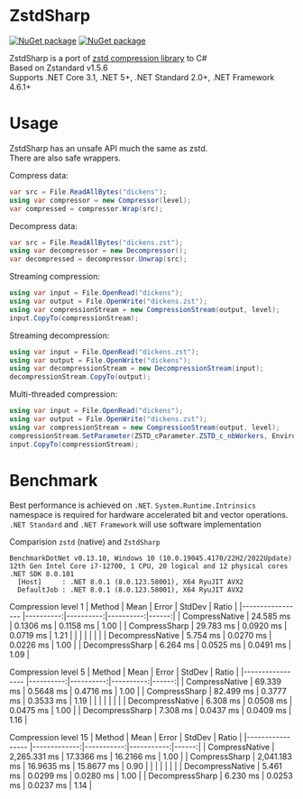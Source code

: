 # ZstdSharp

[![NuGet package](https://img.shields.io/nuget/v/ZstdSharp.Port.svg?logo=NuGet)](https://www.nuget.org/packages/ZstdSharp.Port)
[![NuGet package](https://img.shields.io/nuget/dt/ZstdSharp.Port?logo=NuGet)](https://www.nuget.org/packages/ZstdSharp.Port)

ZstdSharp is a port of [zstd compression library](https://github.com/facebook/zstd) to С#  
Based on Zstandard v1.5.6  
Supports .NET Core 3.1, .NET 5+, .NET Standard 2.0+, .NET Framework 4.6.1+

# Usage  

ZstdSharp has an unsafe API much the same as zstd.  
There are also safe wrappers.

Compress data:
```c#
var src = File.ReadAllBytes("dickens");
using var compressor = new Compressor(level);
var compressed = compressor.Wrap(src);
```

Decompress data:
```c#
var src = File.ReadAllBytes("dickens.zst");
using var decompressor = new Decompressor();
var decompressed = decompressor.Unwrap(src);
```

Streaming compression:
```c#
using var input = File.OpenRead("dickens");
using var output = File.OpenWrite("dickens.zst");
using var compressionStream = new CompressionStream(output, level);
input.CopyTo(compressionStream);
```

Streaming decompression:
```c#
using var input = File.OpenRead("dickens.zst");
using var output = File.OpenWrite("dickens");
using var decompressionStream = new DecompressionStream(input);
decompressionStream.CopyTo(output);
```

Multi-threaded compression:
```c#
using var input = File.OpenRead("dickens");
using var output = File.OpenWrite("dickens.zst");
using var compressionStream = new CompressionStream(output, level);
compressionStream.SetParameter(ZSTD_cParameter.ZSTD_c_nbWorkers, Environment.ProcessorCount);
input.CopyTo(compressionStream);
```


# Benchmark

Best performance is achieved on `.NET`. `System.Runtime.Intrinsics` namespace is required for hardware accelerated bit and vector operations. `.NET Standard` and `.NET Framework` will use software implementation

Comparision `zstd` (native) and `ZstdSharp`  
```
BenchmarkDotNet v0.13.10, Windows 10 (10.0.19045.4170/22H2/2022Update)
12th Gen Intel Core i7-12700, 1 CPU, 20 logical and 12 physical cores
.NET SDK 8.0.101
  [Host]     : .NET 8.0.1 (8.0.123.58001), X64 RyuJIT AVX2
  DefaultJob : .NET 8.0.1 (8.0.123.58001), X64 RyuJIT AVX2
```

Compression level 1
| Method           | Mean      | Error     | StdDev    | Ratio |
|----------------- |----------:|----------:|----------:|------:|
| CompressNative   | 24.585 ms | 0.1306 ms | 0.1158 ms |  1.00 |
| CompressSharp    | 29.783 ms | 0.0920 ms | 0.0719 ms |  1.21 |
|                  |           |           |           |       |
| DecompressNative |  5.754 ms | 0.0270 ms | 0.0226 ms |  1.00 |
| DecompressSharp  |  6.264 ms | 0.0525 ms | 0.0491 ms |  1.09 |

Compression level 5
| Method           | Mean      | Error     | StdDev    | Ratio |
|----------------- |----------:|----------:|----------:|------:|
| CompressNative   | 69.339 ms | 0.5648 ms | 0.4716 ms |  1.00 |
| CompressSharp    | 82.499 ms | 0.3777 ms | 0.3533 ms |  1.19 |
|                  |           |           |           |       |
| DecompressNative |  6.308 ms | 0.0508 ms | 0.0475 ms |  1.00 |
| DecompressSharp  |  7.308 ms | 0.0437 ms | 0.0409 ms |  1.16 |

Compression level 15
| Method           | Mean         | Error      | StdDev     | Ratio |
|----------------- |-------------:|-----------:|-----------:|------:|
| CompressNative   | 2,265.331 ms | 17.3366 ms | 16.2166 ms |  1.00 |
| CompressSharp    | 2,041.183 ms | 16.9635 ms | 15.8677 ms |  0.90 |
|                  |              |            |            |       |
| DecompressNative |     5.461 ms |  0.0299 ms |  0.0280 ms |  1.00 |
| DecompressSharp  |     6.230 ms |  0.0253 ms |  0.0237 ms |  1.14 |

